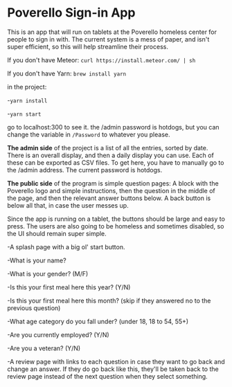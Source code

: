# Poverello Sign-in App

This is an app that will run on tablets at the Poverello homeless center for people to sign in with. The current system is a mess of paper, and isn't super efficient, so this will help streamline their process.

If you don't have Meteor:
`curl https://install.meteor.com/ | sh`

If you don't have Yarn:
`brew install yarn`

in the project:

-`yarn install`

-`yarn start`

go to localhost:300 to see it. the /admin password is hotdogs, but you can change the variable in `/Password` to whatever you please.

__The admin side__ of the project is a list of all the entries, sorted by date. There is an overall display, and then a daily display you can use. Each of these can be exported as CSV files. To get here, you have to manually go to the /admin address. The current password is hotdogs.

__The public side__ of the program is simple question pages: A block with the Poverello logo and simple instructions, then the question in the middle of the page, and then the relevant answer buttons below. A back button is below all that, in case the user messes up.

Since the app is running on a tablet, the buttons should be large and easy to press. The users are also going to be homeless and sometimes disabled, so the UI should remain super simple.

-A splash page with a big ol' start button.

-What is your name?

-What is your gender? (M/F)

-Is this your first meal here this year? (Y/N)

-Is this your first meal here this month? (skip if they answered no to the previous question)

-What age category do you fall under? (under 18, 18 to 54, 55+)

-Are you currently employed? (Y/N)

-Are you a veteran? (Y/N)

-A review page with links to each question in case they want to go back and change an answer. If they do go back like this, they'll be taken back to the review page instead of the next question when they select something.
